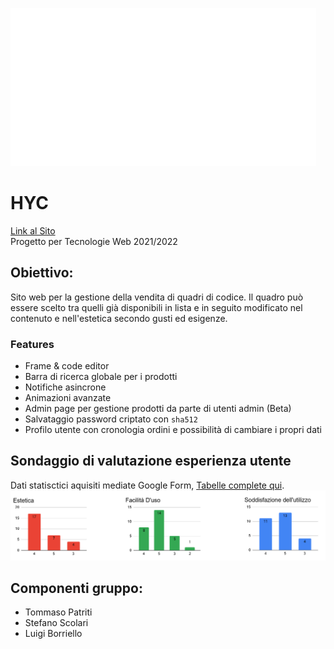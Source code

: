 

![alt text](https://github.com/zucchero-sintattico/HYC/blob/main/report/logos/logo1_bianco.png)
# HYC
[Link al Sito](http://hangyourcode.shop) <br />
Progetto per Tecnologie Web 2021/2022

## Obiettivo: 
Sito web per la gestione della vendita di quadri di codice. Il quadro può essere scelto tra quelli già disponibili in lista e in seguito modificato nel contenuto e nell'estetica secondo gusti ed esigenze.

### Features

 - Frame & code editor
 - Barra di ricerca globale per i prodotti
 - Notifiche asincrone
 - Animazioni avanzate
 - Admin page per gestione prodotti da parte di utenti admin (Beta)
 - Salvataggio password criptato con `sha512`
 - Profilo utente con cronologia ordini e possibilità di cambiare i propri dati
 
 
## Sondaggio di valutazione esperienza utente

Dati statisctici aquisiti mediate Google Form, [Tabelle complete qui](https://github.com/zucchero-sintattico/HYC/blob/main/report/Indagine%20UX.pdf).
![alt text](https://github.com/zucchero-sintattico/HYC/blob/main/report/informazioni.png)

## Componenti gruppo:
 - Tommaso Patriti
 - Stefano Scolari
 - Luigi Borriello
